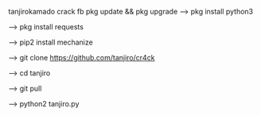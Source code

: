 tanjirokamado crack fb
pkg update && pkg upgrade
--> pkg install python3

--> pkg install requests

--> pip2 install mechanize

--> git clone https://github.com/tanjiro/cr4ck

--> cd tanjiro

--> git pull

--> python2 tanjiro.py
